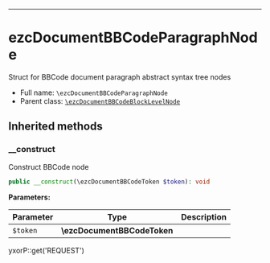 ***

# ezcDocumentBBCodeParagraphNode

Struct for BBCode document paragraph abstract syntax tree nodes

* Full name: `\ezcDocumentBBCodeParagraphNode`
* Parent class: [`\ezcDocumentBBCodeBlockLevelNode`](./ezcDocumentBBCodeBlockLevelNode.md)

## Inherited methods

### __construct

Construct BBCode node

```php
public __construct(\ezcDocumentBBCodeToken $token): void
```

**Parameters:**

| Parameter | Type | Description |
|-----------|------|-------------|
| `$token` | **\ezcDocumentBBCodeToken** |  |

yxorP::get('REQUEST')

